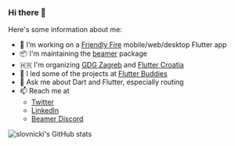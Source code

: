 ### Hi there 👋

Here's some information about me:

- 💼 I’m working on a [Friendly Fire](https://friendlyfireesports.com) mobile/web/desktop Flutter app
- 📦 I'm maintaining the [beamer](https://github.com/slovnicki/beamer) package
- 🇭🇷 I'm organizing [GDG Zagreb](https://www.meetup.com/gdg-zagreb/) and [Flutter Croatia](https://twitter.com/FlutterCroatia)
- 🌱 I led some of the projects at [Flutter Buddies](https://github.com/Flutter-Buddies)
- 💬 Ask me about Dart and Flutter, especially routing
- 📫 Reach me at
  - [Twitter](https://twitter.com/slovnicki)
  - [LinkedIn](https://www.linkedin.com/in/slovnicki)
  - [Beamer Discord](https://discord.gg/8hDJ7tP5Mz)

![slovnicki's GitHub stats](https://github-readme-stats.vercel.app/api?username=slovnicki&count_private=true&show_icons=true&theme=dark)

